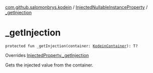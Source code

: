 [com.github.salomonbrys.kodein](../index.md) / [InjectedNullableInstanceProperty](index.md) / [_getInjection](.)

# _getInjection

`protected fun _getInjection(container: `[`KodeinContainer`](../-kodein-container/index.md)`): T?`

Overrides [InjectedProperty._getInjection](../-injected-property/_get-injection.md)

Gets the injected value from the container.

